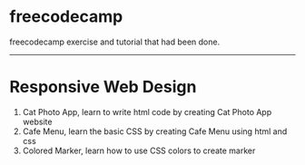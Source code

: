 # freecodecamp
freecodecamp exercise and tutorial that had been done.

--------------------
# Responsive Web Design
1. Cat Photo App, learn to write html code by creating Cat Photo App website
2. Cafe Menu, learn the basic CSS by creating Cafe Menu using html and css
3. Colored Marker, learn how to use CSS colors to create marker

